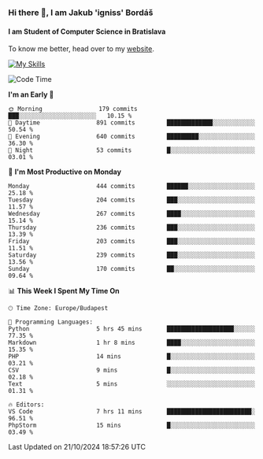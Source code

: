 ### Hi there 👋, I am Jakub 'igniss' Bordáš

#### I am Student of Computer Science in Bratislava
To know me better, head over to my [website](https://bordas.sk).

[![My Skills](https://skillicons.dev/icons?i=js,html,css,figma,svelte,java,kotlin,python,postgresql,typescript,nest,nodejs)](https://bordas.sk)


<!--START_SECTION:waka-->
![Code Time](http://img.shields.io/badge/Code%20Time-1%2C548%20hrs%2058%20mins-blue)

**I'm an Early 🐤** 

```text
🌞 Morning                179 commits         ███░░░░░░░░░░░░░░░░░░░░░░   10.15 % 
🌆 Daytime                891 commits         █████████████░░░░░░░░░░░░   50.54 % 
🌃 Evening                640 commits         █████████░░░░░░░░░░░░░░░░   36.30 % 
🌙 Night                  53 commits          █░░░░░░░░░░░░░░░░░░░░░░░░   03.01 % 
```
📅 **I'm Most Productive on Monday** 

```text
Monday                   444 commits         ██████░░░░░░░░░░░░░░░░░░░   25.18 % 
Tuesday                  204 commits         ███░░░░░░░░░░░░░░░░░░░░░░   11.57 % 
Wednesday                267 commits         ████░░░░░░░░░░░░░░░░░░░░░   15.14 % 
Thursday                 236 commits         ███░░░░░░░░░░░░░░░░░░░░░░   13.39 % 
Friday                   203 commits         ███░░░░░░░░░░░░░░░░░░░░░░   11.51 % 
Saturday                 239 commits         ███░░░░░░░░░░░░░░░░░░░░░░   13.56 % 
Sunday                   170 commits         ██░░░░░░░░░░░░░░░░░░░░░░░   09.64 % 
```


📊 **This Week I Spent My Time On** 

```text
🕑︎ Time Zone: Europe/Budapest

💬 Programming Languages: 
Python                   5 hrs 45 mins       ███████████████████░░░░░░   77.35 % 
Markdown                 1 hr 8 mins         ████░░░░░░░░░░░░░░░░░░░░░   15.35 % 
PHP                      14 mins             █░░░░░░░░░░░░░░░░░░░░░░░░   03.21 % 
CSV                      9 mins              █░░░░░░░░░░░░░░░░░░░░░░░░   02.18 % 
Text                     5 mins              ░░░░░░░░░░░░░░░░░░░░░░░░░   01.31 % 

🔥 Editors: 
VS Code                  7 hrs 11 mins       ████████████████████████░   96.51 % 
PhpStorm                 15 mins             █░░░░░░░░░░░░░░░░░░░░░░░░   03.49 % 
```


 Last Updated on 21/10/2024 18:57:26 UTC
<!--END_SECTION:waka-->
